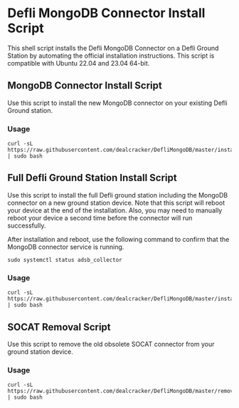 # Defli MongoDB Connector Install Script
This shell script installs the Defli MongoDB Connector on a Defli Ground Station by automating the official installation instructions. This script is compatible with Ubuntu 22.04 and 23.04 64-bit.


## MongoDB Connector Install Script
Use this script to install the new MongoDB connector on your existing Defli Ground station.

### Usage
```
curl -sL https://raw.githubusercontent.com/dealcracker/DefliMongoDB/master/installMongo.sh | sudo bash
```
	
## Full Defli Ground Station Install Script
Use this script to install the full Defli ground station including the MongoDB connector on a new ground station device. Note that this script will reboot your device at the end of the installation. Also, you may need to manually reboot your device a second time before the connector will run successfully.

After installation and reboot, use the following command to confirm that the MongoDB connector service is running. 
```
sudo systemctl status adsb_collector
```
### Usage
```
curl -sL https://raw.githubusercontent.com/dealcracker/DefliMongoDB/master/installDefli.sh | sudo bash
```



## SOCAT Removal Script
Use this script to remove the old obsolete SOCAT connector from your ground station device.

### Usage
```
curl -sL https://raw.githubusercontent.com/dealcracker/DefliMongoDB/master/removeSOCAT.sh | sudo bash
```
 
